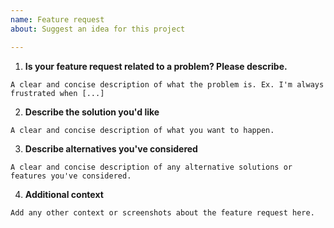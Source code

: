 ```yaml
---
name: Feature request
about: Suggest an idea for this project

---
```


1. **Is your feature request related to a problem? Please describe.**
```
A clear and concise description of what the problem is. Ex. I'm always frustrated when [...]
```

2. **Describe the solution you'd like**
```
A clear and concise description of what you want to happen.
```

3. **Describe alternatives you've considered**
```
A clear and concise description of any alternative solutions or features you've considered.
```

4. **Additional context**
```
Add any other context or screenshots about the feature request here.
```
